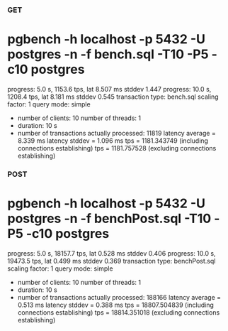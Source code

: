 ### GET

# pgbench -h localhost -p 5432 -U postgres -n -f bench.sql -T10 -P5 -c10 postgres
progress: 5.0 s, 1153.6 tps, lat 8.507 ms stddev 1.447
progress: 10.0 s, 1208.4 tps, lat 8.181 ms stddev 0.545
transaction type: bench.sql
scaling factor: 1
query mode: simple
- number of clients: 10
number of threads: 1
- duration: 10 s
- number of transactions actually processed: 11819
latency average = 8.339 ms
latency stddev = 1.096 ms
tps = 1181.343749 (including connections establishing)
tps = 1181.757528 (excluding connections establishing)

### POST

# pgbench -h localhost -p 5432 -U postgres -n -f benchPost.sql -T10 -P5 -c10 postgres
progress: 5.0 s, 18157.7 tps, lat 0.528 ms stddev 0.406
progress: 10.0 s, 19473.5 tps, lat 0.499 ms stddev 0.369
transaction type: benchPost.sql
scaling factor: 1
query mode: simple
- number of clients: 10
number of threads: 1
- duration: 10 s
- number of transactions actually processed: 188166
latency average = 0.513 ms
latency stddev = 0.388 ms
tps = 18807.504839 (including connections establishing)
tps = 18814.351018 (excluding connections establishing)
